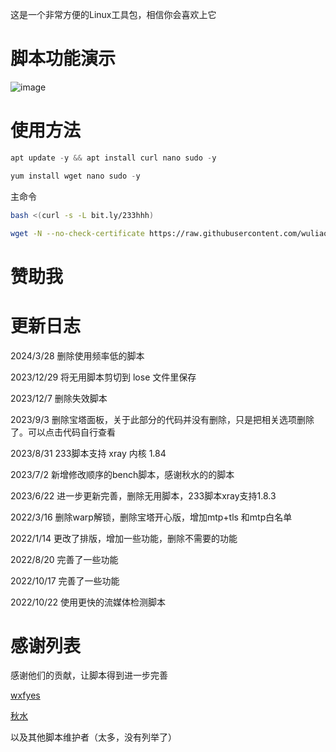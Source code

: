 这是一个非常方便的Linux工具包，相信你会喜欢上它

# 脚本功能演示
![image](https://github.com/wuliao1223/box/assets/59786070/cd4c9a73-69a5-41b2-aac1-f959d2111482)



# 使用方法
```go
apt update -y && apt install curl nano sudo -y
```
```go
yum install wget nano sudo -y
```
主命令
```sh
bash <(curl -s -L bit.ly/233hhh)
```
```sh
wget -N --no-check-certificate https://raw.githubusercontent.com/wuliao1223/box/main/bb  && chmod +x bb && bash bb
```
# 赞助我

# 更新日志
2024/3/28 删除使用频率低的脚本

2023/12/29 将无用脚本剪切到 lose 文件里保存

2023/12/7 删除失效脚本

2023/9/3 删除宝塔面板，关于此部分的代码并没有删除，只是把相关选项删除了。可以点击代码自行查看

2023/8/31 233脚本支持 xray 内核 1.84

2023/7/2 新增修改顺序的bench脚本，感谢秋水的的脚本

2023/6/22 进一步更新完善，删除无用脚本，233脚本xray支持1.8.3

2022/3/16 删除warp解锁，删除宝塔开心版，增加mtp+tls 和mtp白名单

2022/1/14 更改了排版，增加一些功能，删除不需要的功能

2022/8/20 完善了一些功能

2022/10/17 完善了一些功能

2022/10/22 使用更快的流媒体检测脚本


# 感谢列表
感谢他们的贡献，让脚本得到进一步完善

[wxfyes](https://github.com/wxfyes/bt)

[秋水](https://github.com/teddysun/across/blob/master/bench.sh)

以及其他脚本维护者（太多，没有列举了）



